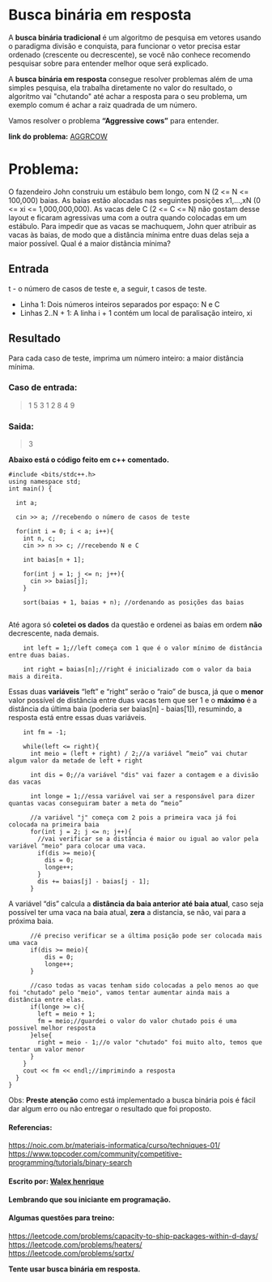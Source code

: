 # Busca binária em resposta

A **busca binária tradicional** é um algoritmo de pesquisa em vetores usando o paradigma divisão e conquista, para funcionar o vetor precisa estar ordenado (crescente ou decrescente), se você não conhece recomendo pesquisar sobre para entender melhor oque será explicado.

A **busca binária em resposta** consegue resolver problemas além de uma simples pesquisa, ela trabalha diretamente no valor do resultado, o algoritmo vai "chutando" até achar a resposta para o seu problema, um exemplo comum é achar a raiz quadrada de um número.

Vamos resolver o problema __“Aggressive cows”__ para entender.

**link do problema:** [AGGRCOW](https://www.spoj.com/problems/AGGRCOW/)

# Problema:
O fazendeiro John construiu um estábulo bem longo, com N (2 <= N <= 100,000) baias. As baias estão alocadas nas seguintes posições x1,...,xN (0 <= xi <= 1,000,000,000).
As vacas dele C (2 <= C <= N) não gostam desse layout e ficaram agressivas uma com a outra quando colocadas em um estábulo. Para impedir que as vacas se machuquem, John quer atribuir as vacas às baias, de modo que a distância mínima entre duas delas seja a maior possível. Qual é a maior distância mínima?
## Entrada
t - o número de casos de teste e, a seguir, t casos de teste.
* Linha 1: Dois números inteiros separados por espaço: N e C
* Linhas 2..N + 1: A linha i + 1 contém um local de paralisação inteiro, xi
## Resultado
Para cada caso de teste, imprima um número inteiro: a maior distância mínima.
### Caso de entrada:
>1
>5 3
>1 2 8 4 9

### Saida:
>3

**Abaixo está o código feito em c++ comentado.**
```
#include <bits/stdc++.h>
using namespace std;
int main() {
  
  int a;
 
  cin >> a; //recebendo o número de casos de teste
 
  for(int i = 0; i < a; i++){
    int n, c;
    cin >> n >> c; //recebendo N e C

    int baias[n + 1];

    for(int j = 1; j <= n; j++){
      cin >> baias[j];
    }
 
    sort(baias + 1, baias + n); //ordenando as posições das baias
 
```
Até agora só **coletei os dados** da questão e ordenei as baias em ordem **não** decrescente, nada demais.

```
    int left = 1;//left começa com 1 que é o valor mínimo de distância entre duas baias.

    int right = baias[n];//right é inicializado com o valor da baia mais a direita.
```
Essas duas **variáveis** “left” e “right” serão o “raio” de busca, já que o **menor** valor possível de distância entre duas vacas tem que ser 1 e o **máximo** é a distância da última baia (poderia ser baias[n] - baias[1]), resumindo, a resposta está entre essas duas variáveis.
```
    int fm = -1;

    while(left <= right){
      int meio = (left + right) / 2;//a variável “meio” vai chutar algum valor da metade de left + right

      int dis = 0;//a variável "dis" vai fazer a contagem e a divisão das vacas

      int longe = 1;//essa variável vai ser a responsável para dizer quantas vacas conseguiram bater a meta do “meio”
 
      //a variável "j" começa com 2 pois a primeira vaca já foi colocada na primeira baia
      for(int j = 2; j <= n; j++){
        //vai verificar se a distância é maior ou igual ao valor pela variável "meio" para colocar uma vaca.
        if(dis >= meio){
          dis = 0;
          longe++;
        }
        dis += baias[j] - baias[j - 1];
      }
```
A variável “dis” calcula a **distância da baia anterior até baia atual**, caso seja possível ter uma vaca na baia atual, **zera** a distancia, se não, vai para a próxima baia.
```
      //é preciso verificar se a última posição pode ser colocada mais uma vaca
      if(dis >= meio){
          dis = 0;
          longe++;
      }
      
      //caso todas as vacas tenham sido colocadas a pelo menos ao que foi "chutado" pelo "meio", vamos tentar aumentar ainda mais a distância entre elas.
      if(longe >= c){
        left = meio + 1;
        fm = meio;//guardei o valor do valor chutado pois é uma possivel melhor resposta
      }else{
        right = meio - 1;//o valor "chutado" foi muito alto, temos que tentar um valor menor
      }
    }
    cout << fm << endl;//imprimindo a resposta
  }
}
```

Obs: **Preste atenção** como está implementado a busca binária pois é fácil dar algum erro ou não entregar o resultado que foi proposto.

#### Referencias:
https://noic.com.br/materiais-informatica/curso/techniques-01/
https://www.topcoder.com/community/competitive-programming/tutorials/binary-search

#### Escrito por: [Walex henrique](https://github.com/walexhenrique)
**Lembrando que sou iniciante em programação.**

#### Algumas questões para treino:

https://leetcode.com/problems/capacity-to-ship-packages-within-d-days/  https://leetcode.com/problems/heaters/
https://leetcode.com/problems/sqrtx/

**Tente usar busca binária em resposta.**